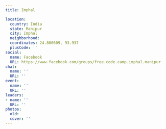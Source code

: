 ```yaml
---
title: Imphal

location:
  country: India
  state: Manipur
  city: Imphal
  neighborhood: 
  coordinates: 24.800609, 93.937
  plusCode: ''
social:
  name: Facebook
  URL: https://www.facebook.com/groups/free.code.camp.imphal.manipur
chat:
  name: ''
  URL: ''
event:
  name: ''
  URL: ''
leaders:
- name: ''
  URL: ''
photos:
  old: 
  cover: ''
---
```

